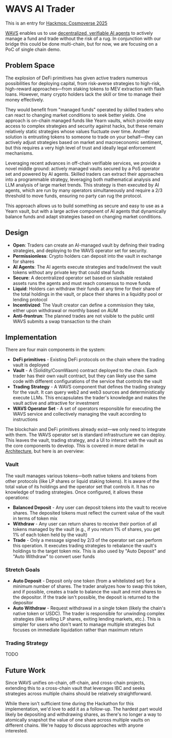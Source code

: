 # WAVS AI Trader

This is an entry for [Hackmos: Cosmoverse 2025](https://dorahacks.io/hackathon/hackmos-2025/detail)

[WAVS](https://www.wavs.xyz) enables us to use [decentralized, verifiable AI agents](https://www.layer.xyz/news-and-insights/deterministic-ai) to actively manage a fund and trade without the risk of a rug.
In conjunction with our bridge this could be done multi-chain, but for now, we are focusing on a PoC of single chain demo.

## Problem Space

The explosion of DeFi primitives has given active traders numerous possibilities for deploying capital, from risk-averse strategies to high-risk, high-reward approaches—from staking tokens to MEV extraction with flash loans. However, many crypto holders lack the skill or time to manage their money effectively.

They would benefit from "managed funds" operated by skilled traders who can react to changing market conditions to seek better yields. One approach is on-chain managed funds like Yearn vaults, which provide easy access to complex strategies and security against hacks, but these remain relatively static strategies whose values fluctuate over time. Another solution is entrusting tokens to someone to trade on your behalf—they can actively adjust strategies based on market and macroeconomic sentiment, but this requires a very high level of trust and ideally legal enforcement mechanisms.

Leveraging recent advances in off-chain verifiable services, we provide a novel middle ground: actively managed vaults secured by a PoS operator set and powered by AI agents.
Skilled traders can extract their approaches into a programmable strategy, leveraging both mathematical analysis and LLM analysis of large market trends.
This strategy is then executed by AI agents, which are run by many operators simultaneously and require a 2/3 threshold to move funds, ensuring no party can rug the protocol.

This approach allows us to build something as secure and easy to use as a Yearn vault, but with a large active component of AI agents that dynamically balance funds and adapt strategies based on changing market conditions.

## Design

* **Open**: Traders can create an AI-managed vault by defining their trading strategies, and deploying to the WAVS operator set for security.
* **Permissionless**: Crypto holders can deposit into the vault in exchange for shares
* **AI Agents**: The AI agents execute strategies and trade/invest the vault tokens without any private key that could steal funds
* **Secure**: A decentralized operator set based on slashable restaked assets runs the agents and must reach consensus to move funds 
* **Liquid**: Holders can withdraw their funds at any time for their share of the total holdings in the vault, or place their shares in a liquidity pool or lending protocol
* **Incentivized**: The Vault creator can define a commission they take, either upon withdrawal or monthly based on AUM
* **Anti-frontrun**: The planned trades are not visible to the public until WAVS submits a swap transaction to the chain

## Implementation

There are four main components in the system:

* **DeFi primitives** - Existing DeFi protocols on the chain where the trading vault is deployed
* **Vault** - A (Solidity/CosmWasm) contract deployed to the chain. Each trader has their own vault contract, but they can likely use the same code with different configurations of the service that controls the vault
* **Trading Strategy** - A WAVS component that defines the trading strategy for the vault. It can query web2 and web3 sources and deterministically execute LLMs. This encapsulates the trader's knowledge and makes the vault active and attractive for investment
* **WAVS Operator Set** - A set of operators responsible for executing the WAVS service and collectively managing the vault according to instructions

The blockchain and DeFi primitives already exist—we only need to integrate with them. The WAVS operator set is standard infrastructure we can deploy. This leaves the vault, trading strategy, and a UI to interact with the vault as the core components to develop. This is covered in more detail in [Architecture](./docs/Architecture.md), but here is an overview:

### Vault

The vault manages various tokens—both native tokens and tokens from other protocols (like LP shares or liquid staking tokens). It is aware of the total value of its holdings and the operator set that controls it. It has no knowledge of trading strategies. Once configured, it allows these operations:

* **Balanced Deposit** - Any user can deposit tokens into the vault to receive shares. The deposited tokens must reflect the current value of the vault in terms of token mix
* **Withdraw** - Any user can return shares to receive their portion of all tokens managed by the vault (e.g., if you return 1% of shares, you get 1% of each token held by the vault)
* **Trade** - Only a message signed by 2/3 of the operator set can perform this operation. It executes trading strategies to rebalance the vault's holdings to the target token mix. This is also used by "Auto Deposit" and "Auto Withdraw" to convert user funds

### Stretch Goals

* **Auto Deposit** - Deposit only one token (from a whitelisted set) for a minimum number of shares. The trader analyzes how to swap this token, and if possible, creates a trade to balance the vault and mint shares to the depositor. If the trade isn't possible, the deposit is returned to the depositor
* **Auto Withdraw** - Request withdrawal in a single token (likely the chain's native token or USDC). The trader is responsible for unwinding complex strategies (like selling LP shares, exiting lending markets, etc.). This is simpler for users who don't want to manage multiple strategies but focuses on immediate liquidation rather than maximum return


### Trading Strategy

TODO

## Future Work

Since WAVS unifies on-chain, off-chain, and cross-chain projects, extending this to a cross-chain vault that leverages IBC and seeks strategies across multiple chains should be relatively straightforward.

While there isn't sufficient time during the Hackathon for this implementation, we'd love to add it as a follow-up. The hardest part would likely be depositing and withdrawing shares, as there's no longer a way to atomically snapshot the value of one share across multiple vaults on different chains. We're happy to discuss approaches with anyone interested.